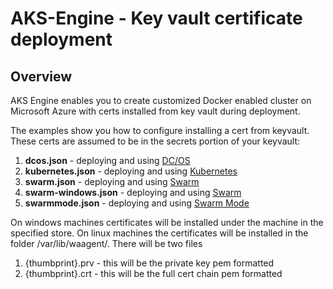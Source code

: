 # AKS-Engine - Key vault certificate deployment

## Overview

AKS Engine enables you to create customized Docker enabled cluster on Microsoft Azure with certs installed from key vault during deployment.

The examples show you how to configure installing a cert from keyvault. These certs are assumed to be in the secrets portion of your keyvault:

1. **dcos.json** - deploying and using [DC/OS](../../docs/dcos.md)
2. **kubernetes.json** - deploying and using [Kubernetes](../../docs/kubernetes.md)
3. **swarm.json** - deploying and using [Swarm](../../docs/swarm.md)
4. **swarm-windows.json** - deploying and using [Swarm](../../docs/swarm.md)
5. **swarmmode.json** - deploying and using [Swarm Mode](../../docs/swarmmode.md)

On windows machines certificates will be installed under the machine in the specified store.
On linux machines the certificates will be installed in the folder /var/lib/waagent/. There will be two files
1. {thumbprint}.prv - this will be the private key pem formatted
2. {thumbprint}.crt - this will be the full cert chain pem formatted
